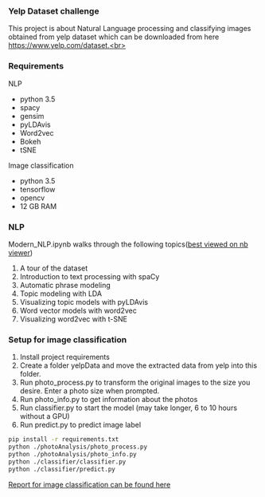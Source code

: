 ### Yelp Dataset challenge
This project is about Natural Language processing and classifying images obtained from yelp dataset which can be downloaded from here https://www.yelp.com/dataset.<br>

### Requirements
NLP
* python 3.5
* spacy
* gensim
* pyLDAvis
* Word2vec
* Bokeh
* tSNE

Image classification
* python 3.5
* tensorflow
* opencv
* 12 GB RAM

### NLP
Modern_NLP.ipynb walks through the following topics(<a href="http://nbviewer.jupyter.org/github/naveenrc/YelpChallenge/blob/07f275a4d1a1841dc1141a475fa168edd225b800/Modern_NLP.ipynb">best viewed on nb viewer</a>)
1. A tour of the dataset
2. Introduction to text processing with spaCy
3. Automatic phrase modeling
4. Topic modeling with LDA
5. Visualizing topic models with pyLDAvis
6. Word vector models with word2vec
7. Visualizing word2vec with t-SNE


### Setup for image classification
1. Install project requirements
2. Create a folder yelpData and move the extracted data from yelp into this folder.
3. Run photo_process.py to transform the original images to the size you desire. Enter a photo size when prompted.
4. Run photo_info.py to get information about the photos
5. Run classifier.py to start the model (may take longer, 6 to 10 hours without a GPU)
6. Run predict.py to predict image label
```bash
pip install -r requirements.txt
python ./photoAnalysis/photo_process.py
python ./photoAnalysis/photo_info.py
python ./classifier/classifier.py
python ./classifier/predict.py
```

<a href="https://drive.google.com/file/d/0BypHvhe9eW_KcWFDa3pyZlNJams/view?usp=sharing">Report for image classification can be found here</a>
